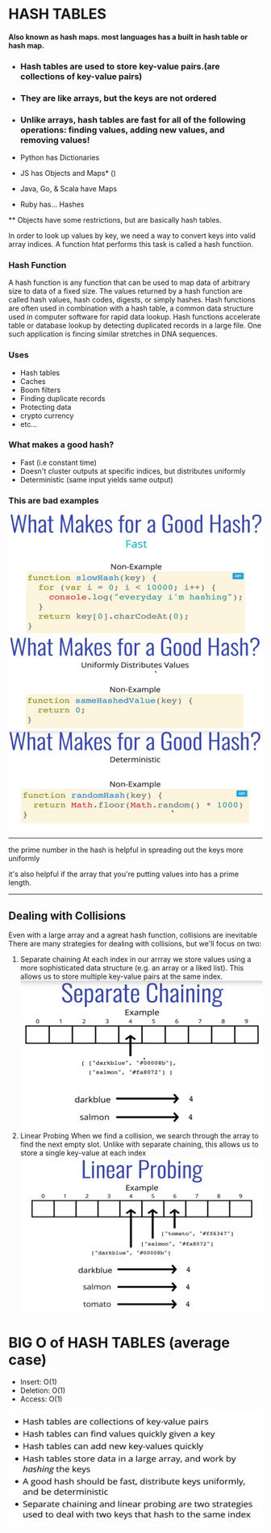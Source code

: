 # HASH TABLES 
#### Also known as hash maps. most languages has a built in hash table or hash map.

- ### Hash tables are used to store key-value pairs.(are collections of key-value pairs)
- ### They are like arrays, but the keys are not ordered
- ### Unlike arrays, hash tables are fast for all of the following operations: finding values, adding new values, and removing values!

- Python has Dictionaries
- JS has Objects and Maps* ()
- Java, Go, & Scala have Maps
- Ruby has... Hashes

** Objects have some restrictions, but are basically hash tables.

In order to look up values by key, we need a way to convert keys into valid array indices.
A function htat performs this task is called a hash functiion.

### Hash Function

A hash function is any function that can be used to map data of arbitrary size to data of a fixed size. The values returned by a hash function are called hash values, hash codes, digests, or simply hashes.  Hash functions are often used in combination with a hash table, a common data structure used in computer software for rapid data lookup. Hash functions accelerate table or database lookup by detecting duplicated records in a large file. One such application is fincing similar stretches in DNA sequences. 

### Uses
- Hash tables
- Caches
- Boom filters
- Finding duplicate records
- Protecting data
- crypto currency
- etc...

### What makes a good hash?
 - Fast (i.e constant time)
 - Doesn't cluster outputs at specific indices, but distributes uniformly
 - Deterministic (same input yields same output)


### This are bad examples
![not-fast](./slow-hash.PNG)
![same hash value](./same-hash-value.PNG)
![not deterministic](./not-deterministic.PNG)



--------------------------------------------
the prime number in the hash is helpful in spreading out the keys more uniformly

it's also helpful if the array that you're putting values into has a prime length.

--------------------------------------------

## Dealing with Collisions

Even with a large array and a agreat hash function, collisions are inevitable
There are many strategies for dealing with collisions, but we'll focus on two:

1. Separate chaining
    At each index in our arrray we store values using a more sophisticated data structure (e.g. an array or a liked list).
    This allows us to store multiple key-value pairs at the same index.
    ![separate Chaining](./separate-chaining.PNG)
2. Linear Probing
    When we find a collision, we search through the array to find the next empty slot.
    Unlike with separate chaining, this allows us to store a single key-value at each index
    ![linear probing](./linear-probing.PNG)




#   BIG O of HASH TABLES (average case)

- Insert: O(1)
- Deletion: O(1)
- Access: O(1)

![recap](./recap.PNG)